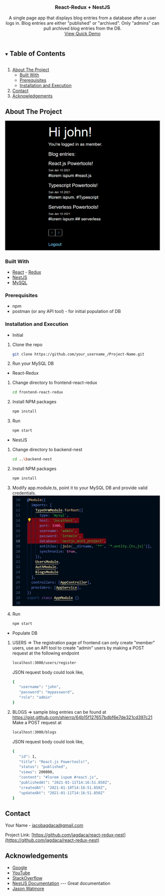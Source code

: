 
<br />
<p align="center">

  <h3 align="center">React-Redux  +  NestJS </h3>

  <p align="center">
    A single page app that displays blog entries from a database after a user logs in. Blog entries are either "published" or "archived". Only "admins" can pull archived blog entries from the DB.
    <br />
    <a href="https://youtu.be/EpudLkru6m4">View Quick Demo</a>
  </p>
</p>



<!-- TABLE OF CONTENTS -->
<details open="open">
  <summary><h2 style="display: inline-block">Table of Contents</h2></summary>
  <ol>
    <li>
      <a href="#about-the-project">About The Project</a>
      <ul>
        <li><a href="#built-with">Built With</a></li>
        <li><a href="#prerequisites">Prerequisites</a></li>
        <li><a href="#installation-and-execution">Installation and Execution</a></li>
      </ul>
    </li>
    <li><a href="#contact">Contact</a></li>
    <li><a href="#acknowledgements">Acknowledgements</a></li>
  </ol>
</details>



<!-- ABOUT THE PROJECT -->
## About The Project

![homepage](https://github.com/jagdaca/react-redux-nest/blob/main/blob/homepage.png?raw=true)

### Built With

* [React](https://reactjs.org/) - [Redux](https://redux.js.org/)
* [NestJS](https://nestjs.com)
* [MySQL](https://www.mysql.com/)

### Prerequisites

* npm
* postman (or any API tool) - for initial population of DB


### Installation and Execution

* Initial
1. Clone the repo
   ```sh
   git clone https://github.com/your_username_/Project-Name.git
   ```
2. Run your MySQL DB

* React-Redux
1. Change directory to frontend-react-redux
   ```sh
   cd frontend-react-redux
   ```
2. Install NPM packages
   ```sh
   npm install
   ```
3. Run
   ```sh
   npm start
   ```
   
* NestJS
1. Change directory to backend-nest
   ```sh
   cd ..\backend-nest
   ```
2. Install NPM packages
   ```sh
   npm install
   ```
3. Modify app.module.ts, point it to your MySQL DB and provide valid credentials.
![module-backend](https://github.com/jagdaca/react-redux-nest/blob/main/blob/module-backend.jpg?raw=true)

4. Run
   ```sh
   npm start
   ```

* Populate DB
1. USERS => The registration page of frontend can only create "member" users, use an API tool to create "admin" users by making a POST request at the 
   following endpoint
   ```sh
   localhost:3000/users/register
   ```
   
   JSON request body could look like,
   ```sh
   {    
      "username": "john",
      "password": "mypassword",
      "role": "admin"
   }
   ```
   
2. BLOGS => sample blog entries can be found at https://gist.github.com/shierro/64b15f127657bdbf6e7de321cd397c21
   Make a POST request at
   ```sh
   localhost:3000/blogs
   ```
   
   JSON request body could look like,
   ```sh
   {
      "id": 1,
      "title": "React.js Powertools!",
      "status": "published",
      "views": 200000,
      "content": "#lorem ispum #react.js",
      "publishedAt": "2021-01-11T14:16:51.850Z",
      "createdAt": "2021-01-10T14:16:51.850Z",
      "updatedAt": "2021-01-11T14:16:51.850Z"
   }
   ```



<!-- CONTACT -->
## Contact

Your Name - jacobagdaca@gmail.com

Project Link: [https://github.com/jagdaca/react-redux-nest](https://github.com/jagdaca/react-redux-nest)



<!-- ACKNOWLEDGEMENTS -->
## Acknowledgements

* [Google](https://www.google.com/)
* [YouTube](https://www.youtube.com/watch?v=dQw4w9WgXcQ&ab_channel=RickAstleyVEVO)
* [StackOverflow](https://stackoverflow.com/)
* [NestJS Documentation](https://docs.nestjs.com/) --- Great documentation
* [Jason Watmore](https://jasonwatmore.com/post/2017/09/16/react-redux-user-registration-and-login-tutorial-example)






<!-- MARKDOWN LINKS & IMAGES -->
<!-- https://www.markdownguide.org/basic-syntax/#reference-style-links -->
[contributors-shield]: https://img.shields.io/github/contributors/github_username/repo.svg?style=for-the-badge
